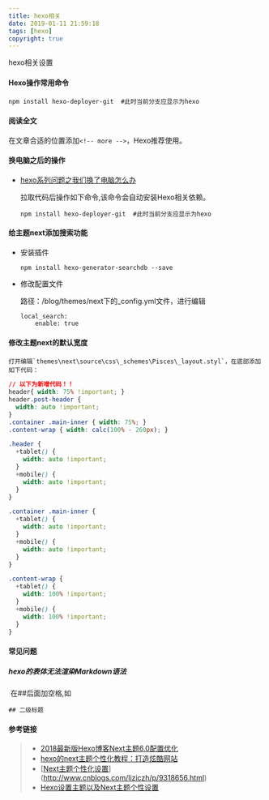 ```yaml
---
title: hexo相关
date: 2019-01-11 21:59:18
tags: [hexo]
copyright: true
---
```


hexo相关设置

<!-- more -->

#### Hexo操作常用命令

```
npm install hexo-deployer-git  #此时当前分支应显示为hexo
```

#### 阅读全文

在文章合适的位置添加`<!-- more -->`，Hexo推荐使用。

#### 换电脑之后的操作

- [hexo系列问题之我们换了电脑怎么办](https://blog.csdn.net/wxl1555/article/details/79293159)

  拉取代码后操作如下命令,该命令会自动安装Hexo相关依赖。

  ```
  npm install hexo-deployer-git  #此时当前分支应显示为hexo
  ```

#### 给主题next添加搜索功能

- 安装插件

  ```
  npm install hexo-generator-searchdb --save
  ```

- 修改配置文件

  路径：/blog/themes/next下的_config.yml文件，进行编辑

  ```
  local_search:
      enable: true
  ```

#### 修改主题next的默认宽度

 	打开编辑`themes\next\source\css\_schemes\Pisces\_layout.styl`，在底部添加如下代码：

```css
// 以下为新增代码！！
header{ width: 75% !important; }
header.post-header {
  width: auto !important;
}
.container .main-inner { width: 75%; }
.content-wrap { width: calc(100% - 260px); }

.header {
  +tablet() {
    width: auto !important;
  }
  +mobile() {
    width: auto !important;
  }
}

.container .main-inner {
  +tablet() {
    width: auto !important;
  }
  +mobile() {
    width: auto !important;
  }
}

.content-wrap {
  +tablet() {
    width: 100% !important;
  }
  +mobile() {
    width: 100% !important;
  }
}
```

#### 常见问题

 ##### hexo的表体无法渲染Markdown语法

​       在##后面加空格,如

  ```
## 二级标题
  ```

#### 参考链接

> * [2018最新版Hexo博客Next主题6.0配置优化](https://blog.csdn.net/qq_32454537/article/details/79482896)
> * [hexo的next主题个性化教程：打造炫酷网站](https://blog.csdn.net/qq_33699981/article/details/72716951)
> * [[Next主题个性化设置](https://www.cnblogs.com/liziczh/p/9318656.html)](http://www.cnblogs.com/liziczh/p/9318656.html)
> * [Hexo设置主题以及Next主题个性设置](https://www.jianshu.com/p/b20fc983005f)